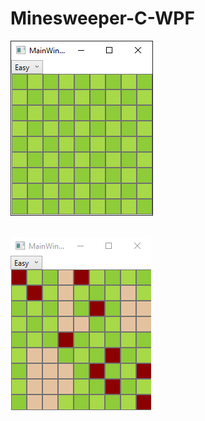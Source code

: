 # Minesweeper-C-WPF

<img src="https://github.com/ilkersatur/Minesweeper-C-WPF/blob/main/2.png?raw=true" /> <br>

<br>
<img src="https://github.com/ilkersatur/Minesweeper-C-WPF/blob/main/1.png" /> 

